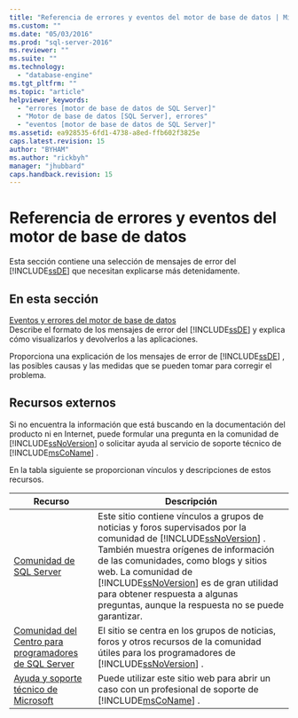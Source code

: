 ```yaml
---
title: "Referencia de errores y eventos del motor de base de datos | Microsoft Docs"
ms.custom: ""
ms.date: "05/03/2016"
ms.prod: "sql-server-2016"
ms.reviewer: ""
ms.suite: ""
ms.technology: 
  - "database-engine"
ms.tgt_pltfrm: ""
ms.topic: "article"
helpviewer_keywords: 
  - "errores [motor de base de datos de SQL Server]"
  - "Motor de base de datos [SQL Server], errores"
  - "eventos [motor de base de datos de SQL Server]"
ms.assetid: ea928535-6fd1-4738-a8ed-ffb602f3825e
caps.latest.revision: 15
author: "BYHAM"
ms.author: "rickbyh"
manager: "jhubbard"
caps.handback.revision: 15
---
```

# Referencia de errores y eventos del motor de base de datos
  Esta sección contiene una selección de mensajes de error del [!INCLUDE[ssDE](../../includes/ssde-md.md)] que necesitan explicarse más detenidamente.  
  
## En esta sección  
 [Eventos y errores del motor de base de datos](../../relational-databases/errors-events/database-engine-events-and-errors.md)  
 Describe el formato de los mensajes de error del [!INCLUDE[ssDE](../../includes/ssde-md.md)] y explica cómo visualizarlos y devolverlos a las aplicaciones.  
  
 Proporciona una explicación de los mensajes de error de [!INCLUDE[ssDE](../../includes/ssde-md.md)] , las posibles causas y las medidas que se pueden tomar para corregir el problema.  
  
## Recursos externos  
 Si no encuentra la información que está buscando en la documentación del producto ni en Internet, puede formular una pregunta en la comunidad de [!INCLUDE[ssNoVersion](../../includes/ssnoversion-md.md)] o solicitar ayuda al servicio de soporte técnico de [!INCLUDE[msCoName](../../includes/msconame-md.md)] .  
  
 En la tabla siguiente se proporcionan vínculos y descripciones de estos recursos.  
  
|Recurso|Descripción|  
|--------------|-----------------|  
|[Comunidad de SQL Server](http://go.microsoft.com/fwlink/?LinkId=42455)|Este sitio contiene vínculos a grupos de noticias y foros supervisados por la comunidad de [!INCLUDE[ssNoVersion](../../includes/ssnoversion-md.md)] . También muestra orígenes de información de las comunidades, como blogs y sitios web. La comunidad de [!INCLUDE[ssNoVersion](../../includes/ssnoversion-md.md)] es de gran utilidad para obtener respuesta a algunas preguntas, aunque la respuesta no se puede garantizar.|  
|[Comunidad del Centro para programadores de SQL Server](http://go.microsoft.com/fwlink/?LinkId=42456)|El sitio se centra en los grupos de noticias, foros y otros recursos de la comunidad útiles para los programadores de [!INCLUDE[ssNoVersion](../../includes/ssnoversion-md.md)] .|  
|[Ayuda y soporte técnico de Microsoft](http://go.microsoft.com/fwlink/?linkid=16419)|Puede utilizar este sitio web para abrir un caso con un profesional de soporte de [!INCLUDE[msCoName](../../includes/msconame-md.md)] .|  
  
  